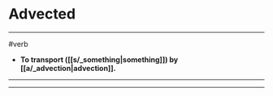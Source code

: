 # Advected
---
#verb
- **To transport ([[s/_something|something]]) by [[a/_advection|advection]].**
---
---
